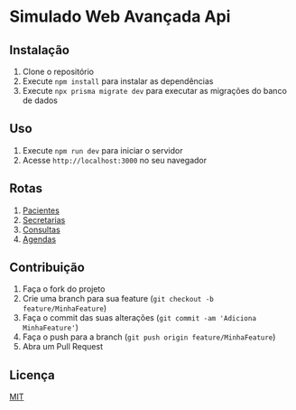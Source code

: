 # Simulado Web Avançada Api


## Instalação

1. Clone o repositório
2. Execute `npm install` para instalar as dependências
3. Execute `npx prisma migrate dev` para executar as migrações do banco de dados

## Uso

1. Execute `npm run dev` para iniciar o servidor
2. Acesse `http://localhost:3000` no seu navegador

## Rotas

1. [Pacientes](/doc/Pacientes.md)
2. [Secretarias](/doc/Secretarias.md)
3. [Consultas](/doc/Consultas.md)
3. [Agendas](/doc/Agendas.md)

## Contribuição

1. Faça o fork do projeto
2. Crie uma branch para sua feature (`git checkout -b feature/MinhaFeature`)
3. Faça o commit das suas alterações (`git commit -am 'Adiciona MinhaFeature'`)
4. Faça o push para a branch (`git push origin feature/MinhaFeature`)
5. Abra um Pull Request

## Licença

[MIT](https://choosealicense.com/licenses/mit/)
